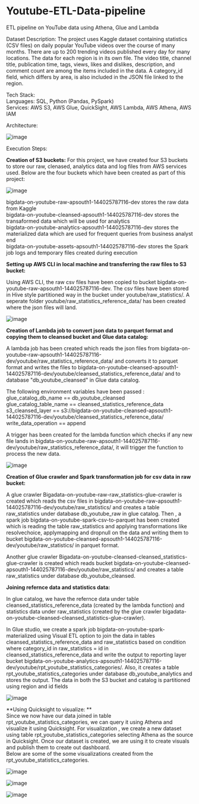 # Youtube-ETL-Data-pipeline
ETL pipeline on YouTube data using Athena, Glue and Lambda

Dataset Description:
The project uses Kaggle dataset containing statistics (CSV files) on daily popular YouTube videos over
the course of many months. There are up to 200 trending videos published every day
for many locations. The data for each region is in its own file. The video title, channel
title, publication time, tags, views, likes and dislikes, description, and comment count
are among the items included in the data. A category_id field, which differs by area, is
also included in the JSON file linked to the region.

Tech Stack: <br>
Languages: SQL, Python (Pandas, PySpark) <br>
Services: AWS S3, AWS Glue, QuickSight, AWS Lambda, AWS Athena, AWS IAM

Architecture:

![image](https://github.com/user-attachments/assets/b9ea32e6-8113-4f7e-b758-8194855c01e1)

Execution Steps: <br>

**Creation of S3 buckets:**
For this project, we have created four S3 buckets to store our raw, clenased, analytics data and log files from AWS services used. Below are the four buckets which have been created as part of this project:

![image](https://github.com/user-attachments/assets/0e799074-7748-4a8f-9f90-e7c049287eb4)

bigdata-on-youtube-raw-apsouth1-144025787116-dev stores the raw data from Kaggle <br>
bigdata-on-youtube-cleansed-apsouth1-144025787116-dev stores the transaformed data which will be used for analytics <br>
bigdata-on-youtube-analytics-apsouth1-144025787116-dev stores the materialized data which are used for frequent queries from business analyst end <br>
bigdata-on-youtube-assets-apsouth1-144025787116-dev stores the Spark job logs and temporary files created during execution <br>

**Setting up AWS CLI in local machine and transferring the raw files to S3 bucket:** <br>

Using AWS CLI, the raw csv files have been copied to bucket bigdata-on-youtube-raw-apsouth1-144025787116-dev. The csv files have been stored in Hive style partitioned way in the bucket under youtube/raw_statistics/. A seperate folder youtube/raw_statistics_reference_data/ has been created where the json files will land. 

![image](https://github.com/user-attachments/assets/5498ba94-ef50-4341-bb22-b676f6192dcc)

**Creation of Lambda job to convert json data to parquet format and copying them to cleansed bucket and Glue data catalog:** <br>

A lambda job has been created which reads the json files from bigdata-on-youtube-raw-apsouth1-144025787116-dev/youtube/raw_statistics_reference_data/ and converts it to parquet format and writes the files to bigdata-on-youtube-cleansed-apsouth1-144025787116-dev/youtube/cleansed_statistics_reference_data/ and to database "db_youtube_cleansed" in Glue data catalog. 

The following environment variables have been passed : <br>
glue_catalog_db_name == db_youtube_cleansed <br>
glue_catalog_table_name == cleansed_statistics_reference_data <br>
s3_cleansed_layer == s3://bigdata-on-youtube-cleansed-apsouth1-144025787116-dev/youtube/cleansed_statistics_reference_data/ <br>
write_data_operation == append <br>

A trigger has been created for the lambda function which checks if any new file lands in bigdata-on-youtube-raw-apsouth1-144025787116-dev/youtube/raw_statistics_reference_data/, it will trigger the function to process the new data. 

![image](https://github.com/user-attachments/assets/9e32787b-0ee0-4f96-a475-a99cb0d27101)

**Creation of Glue crawler and Spark transformation job for csv data in raw bucket:** <br>

A glue crawler Bigadata-on-youtube-raw-raw_statistics-glue-crawler is created which reads the csv files in bigdata-on-youtube-raw-apsouth1-144025787116-dev/youtube/raw_statistics/ and creates a table raw_statistics under database db_youtube_raw in glue catalog. Then , a spark job bigdata-on-youtube-spark-csv-to-parquet has been created which is reading the table raw_statistics and applying transformations like resolvechoice, applymapping and dropnull on the data and writing them to bucket bigdata-on-youtube-cleansed-apsouth1-144025787116-dev/youtube/raw_statistics/ in parquet format. 

Another glue crawler Bigadata-on-youtube-cleansed-cleansed_statistics-glue-crawler is created which reads bucket bigdata-on-youtube-cleansed-apsouth1-144025787116-dev/youtube/raw_statistics/ and creates a table raw_statistics under database db_youtube_cleansed. 

**Joining refernce data and statistics data:** <br>

In glue catalog, we have the refernce data under table cleansed_statistics_reference_data (created by the lambda function) and statistics data under raw_statistics (created by the glue crawler bigadata-on-youtube-cleansed-cleansed_statistics-glue-crawler). <br>

In Glue studio, we create a spark job bigdata-on-youtube-spark-materialized using Visual ETL option to join the data in tables cleansed_statistics_reference_data and raw_statistics based on condition where category_id in raw_statistics = id in cleansed_statistics_reference_data and write the output to reporting layer bucket bigdata-on-youtube-analytics-apsouth1-144025787116-dev/youtube/rpt_youtube_statistics_categories/. Also, it creates a table rpt_youtube_statistics_categories under database db_youtube_analytics and stores the output. The data in both the S3 bucket and catalog is partitioned using region and id fields

![image](https://github.com/user-attachments/assets/f7b6aefa-1ae5-48be-9740-06531ac277be)

**Using Quicksight to visualize: ** <br>
Since we now have our data joined in table rpt_youtube_statistics_categories, we can query it using Athena and visualize it using Quicksight. For visualization , we create a new dataset using table rpt_youtube_statistics_categories selecting Athena as the source in Quicksight. Once our dataset is created, we are using it to create visuals and publish them to create out dashboard. <br>
Below are some of the some visualizations created from the rpt_youtube_statistics_categories. <br>

![image](https://github.com/user-attachments/assets/bf00024a-3dc8-4e35-ad2d-03ef1e52c6a2)

![image](https://github.com/user-attachments/assets/901119ec-8639-4a5b-958a-f07820ee7e23)

![image](https://github.com/user-attachments/assets/732d98d5-0971-48cc-8478-acde29bfc5cc)













